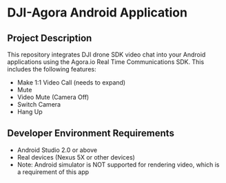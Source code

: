 # DJI-Agora Android Application

## Project Description

This repository integrates DJI drone SDK video chat into your Android applications using the Agora.io Real Time Communications SDK. This  includes the following features:
- Make 1:1 Video Call (needs to expand)
- Mute
- Video Mute (Camera Off)
- Switch Camera
- Hang Up

## Developer Environment Requirements

- Android Studio 2.0 or above
- Real devices (Nexus 5X or other devices)
- Note: Android simulator is NOT supported for rendering video, which is a requirement of this app

